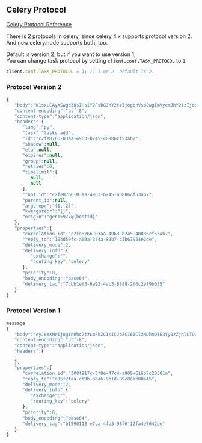 ## Celery Protocol
[Celery Protocol Reference](https://docs.celeryproject.org/en/latest/internals/protocol.html)

There is 2 protocols in celery, since celery 4.x supports protocol version 2.  
And now celery.node supports both, too.  
  
Default is version 2, but if you want to use version 1,  
You can change task protocol by setting `client.conf.TASK_PROTOCOL` to `1`

```javascript
client.conf.TASK_PROTOCOL = 1; // 1 or 2. default is 2.
```

### Protocol Version 2
```javascript
{
   "body":"W1sxLCAyXSwge30sIHsiY2FsbGJhY2tzIjogbnVsbCwgImVycmJhY2tzIjogbnVsbCwgImNoYWluIjogbnVsbCwgImNob3JkIjogbnVsbH1d",
   "content-encoding":"utf-8",
   "content-type":"application/json",
   "headers":{
      "lang":"py",
      "task":"tasks.add",
      "id":"c2fe8766-03aa-4963-b245-40886cf53ab7",
      "shadow":null,
      "eta":null,
      "expires":null,
      "group":null,
      "retries":0,
      "timelimit":[
         null,
         null
      ],
      "root_id":"c2fe8766-03aa-4963-b245-40886cf53ab7",
      "parent_id":null,
      "argsrepr":"(1, 2)",
      "kwargsrepr":"{}",
      "origin":"gen15977@{hostid}"
   },
   "properties":{
      "correlation_id":"c2fe8766-03aa-4963-b245-40886cf53ab7",
      "reply_to":"104d59fc-a09a-374a-89b7-c3b67954e2de",
      "delivery_mode":2,
      "delivery_info":{
         "exchange":"",
         "routing_key":"celery"
      },
      "priority":0,
      "body_encoding":"base64",
      "delivery_tag":"7cbb1ef5-6e93-4ac3-8888-2f6c2ef9b035"
   }
}
```

### Protocol Version 1
```javascript
message
{
   "body":"eyJ0YXNrIjogInRhc2tzLmFkZCIsICJpZCI6ICIzMDhmOTE3Yy0zZjhlLTQ3YzQtYTkwOS02MTZiN2MyMDMwMWEiLCAiYXJncyI6IFsxLCAyXSwgImt3YXJncyI6IHt9LCAiZ3JvdXAiOiBudWxsLCAicmV0cmllcyI6IDAsICJldGEiOiBudWxsLCAiZXhwaXJlcyI6IG51bGwsICJ1dGMiOiB0cnVlLCAiY2FsbGJhY2tzIjogbnVsbCwgImVycmJhY2tzIjogbnVsbCwgInRpbWVsaW1pdCI6IFtudWxsLCBudWxsXSwgInRhc2tzZXQiOiBudWxsLCAiY2hvcmQiOiBudWxsfQ==",
   "content-encoding":"utf-8",
   "content-type":"application/json",
   "headers":{

   },
   "properties":{
      "correlation_id":"308f917c-3f8e-47c4-a909-616b7c20301a",
      "reply_to":"d85f2faa-cb9b-3ba6-9b1d-09c8aab00a45",
      "delivery_mode":2,
      "delivery_info":{
         "exchange":"",
         "routing_key":"celery"
      },
      "priority":0,
      "body_encoding":"base64",
      "delivery_tag":"b1590118-e7ca-4fb3-98f0-12fa4e7642ee"
   }
}
```